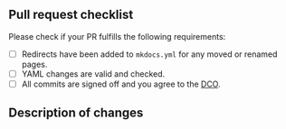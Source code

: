 ## Pull request checklist

Please check if your PR fulfills the following requirements:
- [ ] Redirects have been added to `mkdocs.yml` for any moved or renamed pages.
- [ ] YAML changes are valid and checked.
- [ ] All commits are signed off and you agree to the [DCO](https://developercertificate.org/).

## Description of changes
